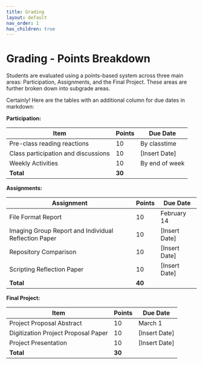 ```yaml
---
title: Grading
layout: default
nav_order: 1
has_children: true
---
```


# Grading - Points Breakdown

Students are evaluated using a points-based system across three main areas: Participation, Assignments, and the Final Project. These areas are further broken down into subgrade areas.

Certainly! Here are the tables with an additional column for due dates in markdown:

**Participation:**

| Item                              | Points | Due Date      |
|-----------------------------------|-------|---------------|
| Pre-class reading reactions        | 10    | By classtime |
| Class participation and discussions | 10    | [Insert Date] |
| Weekly Activities                         | 10    | By end of week |
| **Total**                         | **30** |               |

**Assignments:**

| Assignment                                   | Points | Due Date      |
|---------------------------------------------|-------|---------------|
| File Format Report                           | 10    | February 14 |
| Imaging Group Report and Individual Reflection Paper | 10    | [Insert Date] |
| Repository Comparison                        | 10    | [Insert Date] |
| Scripting Reflection Paper                   | 10    | [Insert Date] |
| **Total**                                    | **40** |               |

**Final Project:**

| Item                              | Points | Due Date      |
|-----------------------------------|-------|---------------|
| Project Proposal Abstract          | 10    | March 1 |
| Digitization Project Proposal Paper | 10    | [Insert Date] |
| Project Presentation               | 10    | [Insert Date] |
| **Total**                         | **30** |               |
